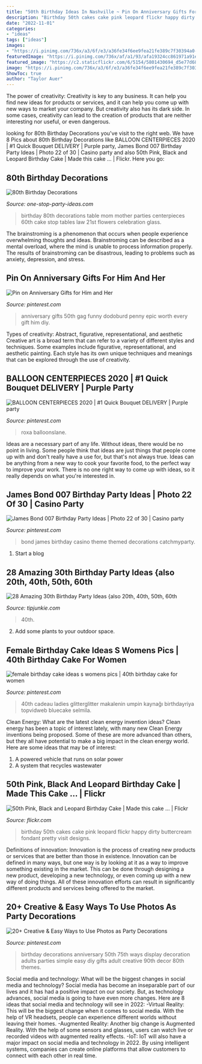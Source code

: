 ```yaml
---
title: "50th Birthday Ideas In Nashville ~ Pin On Anniversary Gifts For Him And Her"
description: "Birthday 50th cakes cake pink leopard flickr happy dirty buttercream fondant pretty visit designs"
date: "2022-11-01"
categories:
- "ideas"
tags: ["ideas"]
images:
- "https://i.pinimg.com/736x/a3/6f/e3/a36fe34f6ee9fea21fe389c7f30394a0--th-party-birthday-party-ideas.jpg"
featuredImage: "https://i.pinimg.com/736x/af/a1/93/afa19324cc861971a91ef798c472a087.jpg"
featured_image: "https://c2.staticflickr.com/6/5154/5801430694_d5e77d6824_b.jpg"
image: "https://i.pinimg.com/736x/a3/6f/e3/a36fe34f6ee9fea21fe389c7f30394a0--th-party-birthday-party-ideas.jpg"
ShowToc: true
author: "Taylor Auer"
---
```



The power of creativity:
Creativity is key to any business. It can help you find new ideas for products or services, and it can help you come up with new ways to market your company. But creativity also has its dark side. In some cases, creativity can lead to the creation of products that are neither interesting nor useful, or even dangerous.

	

		
looking for 80th Birthday Decorations you've visit to the right web. We have 8 Pics about 80th Birthday Decorations like BALLOON CENTERPIECES 2020 | #1 Quick Bouquet DELIVERY | Purple party, James Bond 007 Birthday Party Ideas | Photo 22 of 30 | Casino party and also 50th Pink, Black and Leopard Birthday Cake | Made this cake … | Flickr. Here you go:
		
    
## 80th Birthday Decorations

<img loading=lazy src="http://www.one-stop-party-ideas.com/images/80th-Birthday-Decorations-Tables.jpg" onerror="this.onerror=null;this.src='https://tse1.mm.bing.net/th?id=OIP.Y4pHWFNMbZWWDidlMJauiwHaJ6&amp;pid=15.1';" alt="80th Birthday Decorations">

_Source: one-stop-party-ideas.com_

>birthday 80th decorations table mom mother parties centerpieces 60th cake stop tables law 21st flowers celebration glass. 

	

The brainstroming is a phenomenon that occurs when people experience overwhelming thoughts and ideas. Brainstroming can be described as a mental overload, where the mind is unable to process information properly. The results of brainstroming can be disastrous, leading to problems such as anxiety, depression, and stress.

    
## Pin On Anniversary Gifts For Him And Her

<img loading=lazy src="https://i.pinimg.com/736x/e3/28/08/e328088cad58f8e131122158914008d0.jpg" onerror="this.onerror=null;this.src='https://tse2.mm.bing.net/th?id=OIP.4hg3hgWmFiQGX6aqdwUhxgHaOV&amp;pid=15.1';" alt="Pin on Anniversary Gifts for Him and Her">

_Source: pinterest.com_

>anniversary gifts 50th gag funny dodoburd penny epic worth every gift him diy. 

	

Types of creativity: Abstract, figurative, representational, and aesthetic
Creative art is a broad term that can refer to a variety of different styles and techniques. Some examples include figurative, representational, and aesthetic painting. Each style has its own unique techniques and meanings that can be explored through the use of creativity.

    
## BALLOON CENTERPIECES 2020 | #1 Quick Bouquet DELIVERY | Purple Party

<img loading=lazy src="https://i.pinimg.com/736x/78/ae/ff/78aeff60474b0bb58d5ba867b7e5bd66.jpg" onerror="this.onerror=null;this.src='https://tse1.mm.bing.net/th?id=OIP.LD16RgwNBKZKSuURc9MOXwHaLG&amp;pid=15.1';" alt="BALLOON CENTERPIECES 2020 | #1 Quick Bouquet DELIVERY | Purple party">

_Source: pinterest.com_

>roxa balloonslane. 

	

Ideas are a necessary part of any life. Without ideas, there would be no point in living. Some people think that ideas are just things that people come up with and don't really have a use for, but that's not always true. Ideas can be anything from a new way to cook your favorite food, to the perfect way to improve your work. There is no one right way to come up with ideas, so it really depends on what you're interested in.

    
## James Bond 007 Birthday Party Ideas | Photo 22 Of 30 | Casino Party

<img loading=lazy src="https://i.pinimg.com/736x/a3/6f/e3/a36fe34f6ee9fea21fe389c7f30394a0--th-party-birthday-party-ideas.jpg" onerror="this.onerror=null;this.src='https://tse2.mm.bing.net/th?id=OIP.VFAO2eMLUibjZO8STN1JbQHaJ3&amp;pid=15.1';" alt="James Bond 007 Birthday Party Ideas | Photo 22 of 30 | Casino party">

_Source: pinterest.com_

>bond james birthday casino theme themed decorations catchmyparty. 

	

1. Start a blog

    
## 28 Amazing 30th Birthday Party Ideas {also 20th, 40th, 50th, 60th

<img loading=lazy src="https://cdn.tipjunkie.com/wp-content/uploads/cache/7c/36/7c36568d326abd1670f793811aac8f41.jpg" onerror="this.onerror=null;this.src='https://tse2.mm.bing.net/th?id=OIP.ZtxZvpdWYTb6Xjh8j7_KkQHaJ3&amp;pid=15.1';" alt="28 Amazing 30th Birthday Party Ideas {also 20th, 40th, 50th, 60th">

_Source: tipjunkie.com_

>40th. 

	

2. Add some plants to your outdoor space.

    
## Female Birthday Cake Ideas S Womens Pics | 40th Birthday Cake For Women

<img loading=lazy src="https://i.pinimg.com/736x/ee/00/9b/ee009b71d9803b878eab49fabf04cd39.jpg" onerror="this.onerror=null;this.src='https://tse4.mm.bing.net/th?id=OIP.vbyiWT_GWwh1NmkYXdUGJAHaJ4&amp;pid=15.1';" alt="female birthday cake ideas s womens pics | 40th birthday cake for women">

_Source: pinterest.com_

>40th cadeau ladies glitterglitter makalenin umpin kaynağı birthdayriya topvidweb bluecake selmila. 

	

Clean Energy: What are the latest clean energy invention ideas?
Clean energy has been a topic of interest lately, with many new Clean Energy inventions being proposed. Some of these are more advanced than others, but they all have potential to make a big impact in the clean energy world. Here are some ideas that may be of interest: 
1. A powered vehicle that runs on solar power 
2. A system that recycles wastewater 

    
## 50th Pink, Black And Leopard Birthday Cake | Made This Cake … | Flickr

<img loading=lazy src="https://c2.staticflickr.com/6/5154/5801430694_d5e77d6824_b.jpg" onerror="this.onerror=null;this.src='https://tse3.mm.bing.net/th?id=OIP.6Q7p5StwJjLK16hDAwz7kwHaLG&amp;pid=15.1';" alt="50th Pink, Black and Leopard Birthday Cake | Made this cake … | Flickr">

_Source: flickr.com_

>birthday 50th cakes cake pink leopard flickr happy dirty buttercream fondant pretty visit designs. 

	

Definitions of innovation:
Innovation is the process of creating new products or services that are better than those in existence. Innovation can be defined in many ways, but one way is by looking at it as a way to improve something existing in the market. This can be done through designing a new product, developing a new technology, or even coming up with a new way of doing things. All of these innovation efforts can result in significantly different products and services being offered to the market.

    
## 20+ Creative &amp; Easy Ways To Use Photos As Party Decorations

<img loading=lazy src="https://i.pinimg.com/736x/af/a1/93/afa19324cc861971a91ef798c472a087.jpg" onerror="this.onerror=null;this.src='https://tse3.mm.bing.net/th?id=OIP.u81lz7AV2QzNeKTRntDZYwHaLH&amp;pid=15.1';" alt="20+ Creative &amp; Easy Ways to Use Photos as Party Decorations">

_Source: pinterest.com_

>birthday decorations anniversary 50th 75th ways display decoration adults parties simple easy diy gifts adult creative 90th decor 80th themes. 

	

Social media and technology: What will be the biggest changes in social media and technology?
Social media has become an inseparable part of our lives and it has had a positive impact on our society. But, as technology advances, social media is going to have even more changes. Here are 8 ideas that social media and technology will see in 2022: 
-Virtual Reality: This will be the biggest change when it comes to social media. With the help of VR headsets, people can experience different worlds without leaving their homes. 
-Augmented Reality: Another big change is Augmented Reality. With the help of some sensors and glasses, users can watch live or recorded videos with augmented reality effects. 
-IoT: IoT will also have a major impact on social media and technology in 2022. By using intelligent systems, companies can create online platforms that allow customers to connect with each other in real time.

